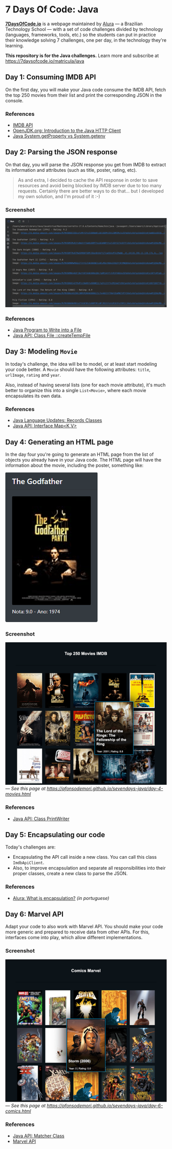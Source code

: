 # 7 Days Of Code: Java

**[7DaysOfCode.io](https://7daysofcode.io)** is a webpage maintained by [Alura](https://www.alura.com.br) — a Brazilian
Technology School — with a set of code challenges divided by technology (languages, frameworks, tools, etc.) so the
students can put in practice their knowledge solving 7 challenges, one per day, in the technology they're learning.

**This repository is for the Java challenges.** Learn more and subscribe at https://7daysofcode.io/matricula/java

## Day 1: Consuming IMDB API

On the first day, you will make your Java code consume the IMDB API, fetch the top 250 movies from their list and print
the corresponding JSON in the console.

### References

* [IMDB API](https://imdb-api.com/api)
* [OpenJDK.org: Introduction to the Java HTTP Client](https://openjdk.org/groups/net/httpclient/intro.html)
* [Java System.getProperty vs System.getenv](https://www.baeldung.com/java-system-get-property-vs-system-getenv)

## Day 2: Parsing the JSON response

On that day, you will parse the JSON response you get from IMDB to extract its information and attributes (such as
title, poster, rating, etc).

> As and extra, I decided to cache the API response in order to save resources and avoid being blocked by IMDB server
> due to too many requests. Certainly there are better ways to do that... but I developed my own solution, and I'm proud
> of it :-)

### Screenshot

![Day 2: Console output](docs/images/day-2-screenshot-run.png)

### References

* [Java Program to Write into a File](https://www.geeksforgeeks.org/java-program-to-write-into-a-file/)
* [Java API: Class File ::createTempFile](https://docs.oracle.com/javase/7/docs/api/java/io/File.html#createTempFile)

## Day 3: Modeling `Movie`

In today's challenge, the idea will be to model, or at least start modeling your code better. A `Movie` should have the
following attributes: `title`, `urlImage`, `rating` and `year`.

Also, instead of having several lists (one for each movie attribute), it's much better to organize this into a
single `List<Movie>`, where each movie encapsulates its own data.

### References

* [Java Language Updates: Records Classes](https://docs.oracle.com/en/java/javase/15/language/records.html)
* [Java API: Interface Map<K,V>](https://docs.oracle.com/javase/8/docs/api/java/util/Map.html)

## Day 4: Generating an HTML page

In the day four you're going to generate an HTML page from the list of objects you already have in your Java code. The
HTML page will have the information about the movie, including the poster, something like:

![Movie information sample](docs/images/day-4-thumbnail-sample.png)

### Screenshot

![Day 4: Movies list](docs/images/day-4-movies-list.png)
_— See this page at https://afonsodemori.github.io/sevendays-java/day-4-movies.html_

### References

* [Java API: Class PrintWriter](https://docs.oracle.com/javase/7/docs/api/java/io/PrintWriter.html)

## Day 5: Encapsulating our code

Today's challenges are:

* Encapsulating the API call inside a new class. You can call this class `ImdbApiClient`.
* Also, to improve encapsulation and separate all responsibilities into their proper classes, create a new class to
  parse the JSON.

### References

* [Alura: What is encapsulation?](https://www.alura.com.br/artigos/o-que-e-encapsulamento) _(in portuguese)_

## Day 6: Marvel API

Adapt your code to also work with Marvel API. You should make your code more generic and prepared to receive data from
other APIs. For this, interfaces come into play, which allow different implementations.

### Screenshot

![Day 6: Comics list](docs/images/day-6-comics-list.png)
_— See this page at https://afonsodemori.github.io/sevendays-java/day-6-comics.html_

### References

* [Java API: Matcher Class](https://docs.oracle.com/javase/7/docs/api/java/util/regex/Matcher.html)
* [Marvel API](https://developer.marvel.com/)
